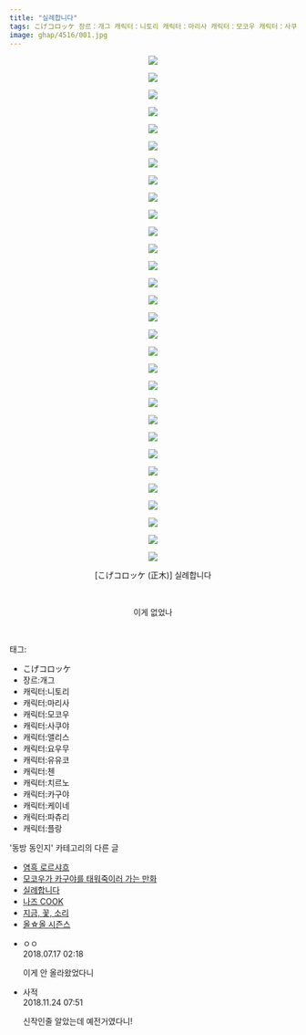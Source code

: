 ```yaml
---
title: "실례합니다"
tags: こげコロッケ 장르：개그 캐릭터：니토리 캐릭터：마리사 캐릭터：모코우 캐릭터：사쿠야 캐릭터：앨리스 캐릭터：요우무 캐릭터：유유코 캐릭터：첸 캐릭터：치르노 캐릭터：카구야 캐릭터：케이네 캐릭터：파츄리 캐릭터：플랑 正木 동방_동인지
image: ghap/4516/001.jpg
---
```

<div class="article">
<p style="text-align: center; clear: none; float: none;"><img src="{{ site.nasurl }}/ghap/4516/001.jpg"/></p>
<p style="text-align: center; clear: none; float: none;"><img src="{{ site.nasurl }}/ghap/4516/002.jpg"/></p>
<p style="text-align: center; clear: none; float: none;"><img src="{{ site.nasurl }}/ghap/4516/003.jpg"/></p>
<p style="text-align: center; clear: none; float: none;"><img src="{{ site.nasurl }}/ghap/4516/004.jpg"/></p>
<p style="text-align: center; clear: none; float: none;"><img src="{{ site.nasurl }}/ghap/4516/005.jpg"/></p>
<p style="text-align: center; clear: none; float: none;"><img src="{{ site.nasurl }}/ghap/4516/006.jpg"/></p>
<p style="text-align: center; clear: none; float: none;"><img src="{{ site.nasurl }}/ghap/4516/007.jpg"/></p>
<p style="text-align: center; clear: none; float: none;"><img src="{{ site.nasurl }}/ghap/4516/008.jpg"/></p>
<p style="text-align: center; clear: none; float: none;"><img src="{{ site.nasurl }}/ghap/4516/009.jpg"/></p>
<p style="text-align: center; clear: none; float: none;"><img src="{{ site.nasurl }}/ghap/4516/010.jpg"/></p>
<p style="text-align: center; clear: none; float: none;"><img src="{{ site.nasurl }}/ghap/4516/011.jpg"/></p>
<p style="text-align: center; clear: none; float: none;"><img src="{{ site.nasurl }}/ghap/4516/012.jpg"/></p>
<p style="text-align: center; clear: none; float: none;"><img src="{{ site.nasurl }}/ghap/4516/013.jpg"/></p>
<p style="text-align: center; clear: none; float: none;"><img src="{{ site.nasurl }}/ghap/4516/014.jpg"/></p>
<p style="text-align: center; clear: none; float: none;"><img src="{{ site.nasurl }}/ghap/4516/015.jpg"/></p>
<p style="text-align: center; clear: none; float: none;"><img src="{{ site.nasurl }}/ghap/4516/016.jpg"/></p>
<p style="text-align: center; clear: none; float: none;"><img src="{{ site.nasurl }}/ghap/4516/017.jpg"/></p>
<p style="text-align: center; clear: none; float: none;"><img src="{{ site.nasurl }}/ghap/4516/018.jpg"/></p>
<p style="text-align: center; clear: none; float: none;"><img src="{{ site.nasurl }}/ghap/4516/019.jpg"/></p>
<p style="text-align: center; clear: none; float: none;"><img src="{{ site.nasurl }}/ghap/4516/020.jpg"/></p>
<p style="text-align: center; clear: none; float: none;"><img src="{{ site.nasurl }}/ghap/4516/021.jpg"/></p>
<p style="text-align: center; clear: none; float: none;"><img src="{{ site.nasurl }}/ghap/4516/022.jpg"/></p>
<p style="text-align: center; clear: none; float: none;"><img src="{{ site.nasurl }}/ghap/4516/023.jpg"/></p>
<p style="text-align: center; clear: none; float: none;"><img src="{{ site.nasurl }}/ghap/4516/024.jpg"/></p>
<p style="text-align: center; clear: none; float: none;"><img src="{{ site.nasurl }}/ghap/4516/025.jpg"/></p>
<p style="text-align: center; clear: none; float: none;"><img src="{{ site.nasurl }}/ghap/4516/026.jpg"/></p>
<p style="text-align: center; clear: none; float: none;"><img src="{{ site.nasurl }}/ghap/4516/027.jpg"/></p>
<p style="text-align: center; clear: none; float: none;"><img src="{{ site.nasurl }}/ghap/4516/028.jpg"/></p>
<p style="text-align: center; clear: none; float: none;"><img src="{{ site.nasurl }}/ghap/4516/029.jpg"/></p>
<p style="text-align: center; clear: none; float: none;"><img src="{{ site.nasurl }}/ghap/4516/030.jpg"/></p>
<p style="text-align: center; clear: none; float: none;">[こげコロッケ (正木)] 실례합니다</p>
<p style="text-align: center; clear: none; float: none;"><br/></p>
<p style="text-align: center; clear: none; float: none;">이게 없었나</p>
<p><br/></p>
</div><div class="tagTrail">
<p>태그: </p>
<ul>
<li>こげコロッケ</li>
<li>장르:개그</li>
<li>캐릭터:니토리</li>
<li>캐릭터:마리사</li>
<li>캐릭터:모코우</li>
<li>캐릭터:사쿠야</li>
<li>캐릭터:앨리스</li>
<li>캐릭터:요우무</li>
<li>캐릭터:유유코</li>
<li>캐릭터:첸</li>
<li>캐릭터:치르노</li>
<li>캐릭터:카구야</li>
<li>캐릭터:케이네</li>
<li>캐릭터:파츄리</li>
<li>캐릭터:플랑</li>
</ul>
</div><div class="another">
<p>'동방 동인지' 카테고리의 다른 글</p>
<ul>
<li><a href="/2018-07-16-ghap_4519">염흑 로르샤흐</a></li>
<li><a href="/2018-07-16-ghap_4518">모코우가 카구야를 태워죽이러 가는 만화</a></li>
<li><a href="/2018-07-16-ghap_4516">실례합니다</a></li>
<li><a href="/2018-07-11-ghap_4514">나즈 COOK</a></li>
<li><a href="/2018-07-11-ghap_4513">지금, 꽃, 소리</a></li>
<li><a href="/2018-07-11-ghap_4512">올☆올 시즌스</a></li>
</ul>
</div><div class="cb_module cb_fluid">
<div class="cb_wrt cb_profile">
<div class="comment">
<ul>
<li class="cb_thumb_off" id="comment15288274">
<div class="cb_comment_area">
<div class="cb_info_area">
<div class="cb_section">
<span class="cb_nick_name">ㅇㅇ</span>
</div>
<div class="cb_section">
<span class="cb_date">2018.07.17 02:18 </span>
</div>
</div>
<div class="cb_dsc_comment">
<p class="cb_dsc">
											이게 안 올라왔었다니
										</p>
</div>
</div></li>
<li class="cb_thumb_off" id="comment15377723">
<div class="cb_comment_area">
<div class="cb_info_area">
<div class="cb_section">
<span class="cb_nick_name">사적</span>
</div>
<div class="cb_section">
<span class="cb_date">2018.11.24 07:51 </span>
</div>
</div>
<div class="cb_dsc_comment">
<p class="cb_dsc">
											신작인줄 알았는데 예전거였다니!
										</p>
</div>
</div></li>
</ul>
</div>
</div><!-- commentList close -->
</div>